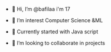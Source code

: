 - 👋 Hi, I’m @bafilaa i'm 17

- 👀 I’m interest Computer Science &ML
- 🌱 Currently started with Java script
- 💞️ I’m looking to collaborate in projects 
  


<!---
bafilaa/bafilaa is a ✨ special ✨ repository because its `README.md` (this file) appears on your GitHub profile.
You can click the Preview link to take a look at your changes.
--->
